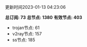 更新时间2023-01-13 04:23:06

**总订阅: 73**
**总节点: 1380**
**有效节点: 403**
- trojan节点: 61
- v2ray节点: 157
- ss节点: 185
